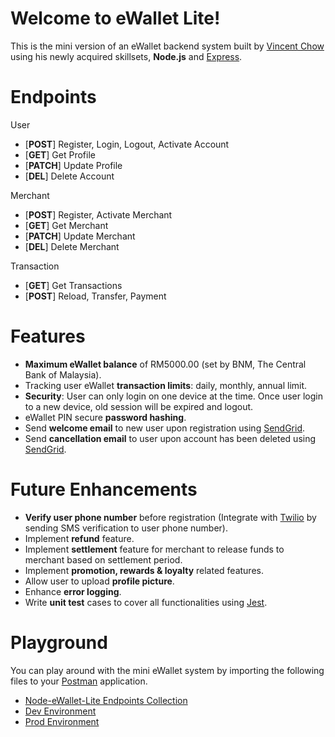 # Welcome to eWallet Lite!
This is the mini version of an eWallet backend system built by [Vincent Chow](https://github.com/vincent0813) using his newly acquired skillsets, **Node.js** and [Express](https://expressjs.com/). 


# Endpoints
User
 - [**POST**] Register, Login, Logout, Activate Account
 - [**GET**] Get Profile
 - [**PATCH**] Update Profile
 - [**DEL**] Delete Account

Merchant
 - [**POST**] Register, Activate Merchant
 - [**GET**] Get Merchant
 - [**PATCH**] Update Merchant
 - [**DEL**] Delete Merchant

Transaction
 - [**GET**] Get Transactions
 - [**POST**] Reload, Transfer, Payment

# Features
 - **Maximum eWallet balance** of RM5000.00 (set by BNM, The Central Bank of Malaysia).
 - Tracking user eWallet **transaction limits**: daily, monthly, annual limit.
 - **Security**: User can only login on one device at the time. Once user login to a new device, old session will be expired and logout. 
 - eWallet PIN secure **password hashing**.
 - Send **welcome email** to new user upon registration using [SendGrid](https://sendgrid.com/).
 - Send **cancellation email** to user upon account has been deleted using [SendGrid](https://sendgrid.com/).

# Future Enhancements
 - **Verify user phone number** before registration (Integrate with [Twilio](https://www.twilio.com/) by sending SMS verification to user phone number).
 - Implement **refund** feature.
 - Implement **settlement** feature for merchant to release funds to merchant based on settlement period.
 - Implement **promotion, rewards & loyalty** related features.
 - Allow user to upload **profile picture**.
 - Enhance **error logging**.
 - Write **unit test** cases to cover all functionalities using [Jest](https://jestjs.io/).

# Playground
You can play around with the mini eWallet system by importing the following files to your [Postman](https://www.getpostman.com/) application.

 - [Node-eWallet-Lite Endpoints Collection](https://drive.google.com/open?id=1X08hvrLSS5mjFgrfXn3ooouXfqz7OdQL)
 - [Dev Environment](https://drive.google.com/open?id=1CYhTi5QQwMDhwtS9qFhWQVIumy-7yTLR)
 - [Prod Environment](https://drive.google.com/open?id=14KtF5g_N8eMsJAsVfbuWe1eGMcUqLX0n)
